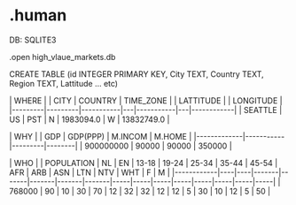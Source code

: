 # .human

DB: SQLITE3

.open high_vlaue_markets.db

CREATE TABLE (id INTEGER PRIMARY KEY, City TEXT, Country TEXT, Region TEXT, Lattitude ... etc) 


| WHERE |
| CITY    | COUNTRY | TIME_ZONE |   | LATTITUDE |   | LONGITUDE  |
|---------|---------|-----------|---|-----------|---|------------|
| SEATTLE | US      | PST       | N | 1983094.0 | W | 13832749.0 |


| WHY |
| GDP         | GDP(PPP)  | M.INCOM | M.HOME |
|-------------|-----------|---------|--------|
| 900000000   | 90000     | 90000   | 350000 |


| WHO |
| POPULATION | NL | EN | 13-18 | 19-24 | 25-34 | 35-44 | 45-54 | AFR | ARB | ASN | LTN | NTV | WHT |  F  |  M  |
|------------|----|----|-------|-------|-------|-------|-------|-----|-----|-----|-----|-----|-----|-----|-----|
| 768000     | 90 | 10 | 30    | 70    | 12    | 32    | 32    | 12  | 12  | 5   | 30  | 10  | 12  |  5  |  50 |
